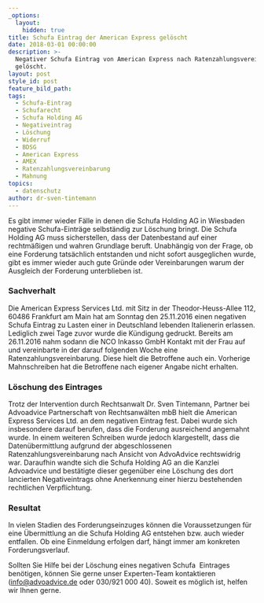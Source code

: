 ```yaml
---
_options:
  layout:
    hidden: true
title: Schufa Eintrag der American Express gelöscht
date: 2018-03-01 00:00:00
description: >-
  Negativer Schufa Eintrag von American Express nach Ratenzahlungsvereinbarung
  gelöscht.
layout: post
style_id: post
feature_bild_path:
tags:
  - Schufa-Eintrag
  - Schufarecht
  - Schufa Holding AG
  - Negativeintrag
  - Löschung
  - Widerruf
  - BDSG
  - American Express
  - AMEX
  - Ratenzahlungsvereinbarung
  - Mahnung
topics:
  - datenschutz
author: dr-sven-tintemann
---
```


Es gibt immer wieder Fälle in denen die Schufa Holding AG in Wiesbaden negative Schufa-Einträge selbständig zur Löschung bringt. Die Schufa Holding AG muss sicherstellen, dass der Datenbestand auf einer rechtmäßigen und wahren Grundlage beruft. Unabhängig von der Frage, ob eine Forderung tatsächlich entstanden und nicht sofort ausgeglichen wurde, gibt es immer wieder auch gute Gründe oder Vereinbarungen warum der Ausgleich der Forderung unterblieben ist.

### Sachverhalt

Die American Express Services Ltd. mit Sitz in der Theodor-Heuss-Allee 112, 60486 Frankfurt am Main hat am Sonntag den 25.11.2016 einen negativen Schufa Eintrag zu Lasten einer in Deutschland lebenden Italienerin erlassen. Lediglich zwei Tage zuvor wurde die Kündigung gedruckt. Bereits am 26.11.2016 nahm sodann die NCO Inkasso GmbH Kontakt mit der Frau auf und vereinbarte in der darauf folgenden Woche eine Ratenzahlungsvereinbarung. Diese hielt die Betroffene auch ein. Vorherige Mahnschreiben hat die Betroffene nach eigener Angabe nicht erhalten.

### Löschung des Eintrages

Trotz der Intervention durch Rechtsanwalt Dr. Sven Tintemann, Partner bei Advoadvice Partnerschaft von Rechtsanwälten mbB hielt die American Express Services Ltd. an dem negativen Eintrag fest. Dabei wurde sich insbesondere darauf berufen, dass die Forderung ausreichend angemahnt wurde. In einem weiteren Schreiben wurde jedoch klargestellt, dass die Datenübermittlung aufgrund der abgeschlossenen Ratenzahlungsvereinbarung nach Ansicht von AdvoAdvice rechtswidrig war. Daraufhin wandte sich die Schufa Holding AG an die Kanzlei Advoadvice und bestätigte dieser gegenüber eine Löschung des dort lancierten Negativeintrags ohne Anerkennung einer hierzu bestehenden rechtlichen Verpflichtung.

### Resultat

In vielen Stadien des Forderungseinzuges können die Voraussetzungen für eine Übermittlung an die Schufa Holding AG entstehen bzw. auch wieder entfallen. Ob eine Einmeldung erfolgen darf, hängt immer am konkreten Forderungsverlauf.

Sollten Sie Hilfe bei der Löschung eines negativen Schufa  Eintrages benötigen, können Sie gerne unser Experten-Team kontaktieren (info@advoadvice.de oder 030/921 000 40). Soweit es möglich ist, helfen wir Ihnen gerne.